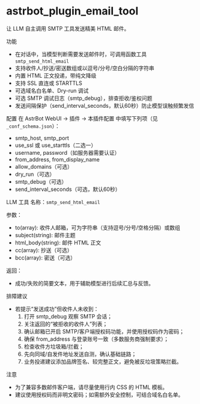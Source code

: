 astrbot_plugin_email_tool
=========================

让 LLM 自主调用 SMTP 工具发送精美 HTML 邮件。

功能
- 在对话中，当模型判断需要发送邮件时，可调用函数工具 `smtp_send_html_email`
- 支持收件人/抄送/密送数组或以逗号/分号/空白分隔的字符串
- 内置 HTML 正文投递，带纯文降级
- 支持 SSL 直连或 STARTTLS
- 可选域名白名单、Dry-run 调试
 - 可选 SMTP 调试日志（smtp_debug），排查拒收/鉴权问题
 - 发送间隔保护（send_interval_seconds，默认60秒）防止模型误触频繁发信

配置
在 AstrBot WebUI -> 插件 -> 本插件配置 中填写下列项（见 `_conf_schema.json`）：
- smtp_host, smtp_port
- use_ssl 或 use_starttls（二选一）
- username, password（如服务器需要认证）
- from_address, from_display_name
- allow_domains（可选）
- dry_run（可选）
 - smtp_debug（可选）
 - send_interval_seconds（可选，默认60秒）

LLM 工具
名称：`smtp_send_html_email`

参数：
- to(array): 收件人邮箱，可为字符串（支持逗号/分号/空格分隔）或数组
- subject(string): 邮件主题
- html_body(string): 邮件 HTML 正文
- cc(array): 抄送（可选）
- bcc(array): 密送（可选）

返回：
- 成功/失败的简要文本，用于辅助模型进行后续汇总与反馈。

排障建议
- 若提示“发送成功”但收件人未收到：
	1) 打开 smtp_debug 观察 SMTP 会话；
	2) 关注返回的“被拒收的收件人”列表；
	3) 确认邮箱已开启 SMTP/客户端授权码功能，并使用授权码作为密码；
	4) 确保 from_address 与登录账号一致（多数服务商强制要求）；
	5) 检查收件方垃圾箱/拦截；
	6) 先向同域/自发件地址发送自测，确认基础链路；
	7) 业务投递建议添加品牌签名、较完整正文，避免被反垃圾策略拦截。

注意
- 为了兼容多数邮件客户端，请尽量使用行内 CSS 的 HTML 模板。
- 建议使用授权码而非明文密码；如需额外安全控制，可结合域名白名单。 
